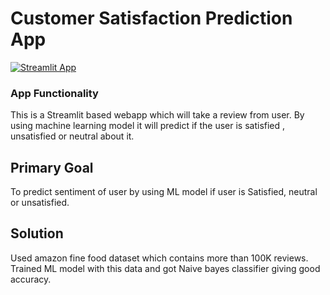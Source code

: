 # Customer Satisfaction Prediction App

[![Streamlit App](https://static.streamlit.io/badges/streamlit_badge_black_white.svg)](https://share.streamlit.io/ameysonawane26/customer_satisfaction_prediction/main/project_satisfaction.py)

### App Functionality
This is a Streamlit based webapp which will take a review from user. By using machine learning model it will predict if the user is satisfied , unsatisfied or neutral about it.


## Primary Goal
To predict sentiment of user by using ML model if user is Satisfied, neutral or unsatisfied.

## Solution
Used amazon fine food dataset which contains more than 100K reviews. Trained ML model with this data and got Naive bayes classifier giving good accuracy.
